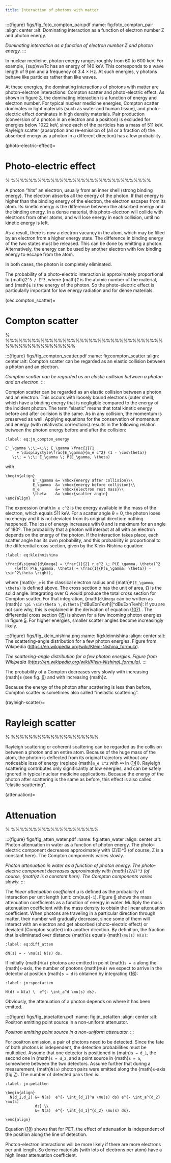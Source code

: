 ```yaml
---
title: Interaction of photons with matter
---
```


:::{figure} figs/fig_foto_compton_pair.pdf
:name: fig:foto_compton_pair
:align: center
:alt: Dominating interaction as a function of electron number Z and photon energy.

*Dominating interaction as a function of electron number Z and photon energy.*
:::

In nuclear medicine, photon energy ranges roughly from 60 to 600 keV. For example, {sup}`99m`Tc has an energy of 140 keV. This corresponds to a wave length of 9 pm and a frequency of 3.4 ×  Hz. At such energies, γ photons behave like particles rather than like waves.

At these energies, the dominating interactions of photons with matter are photon-electron interactions: Compton scatter and photo-electric effect. As shown in figure [3](#fig:foto_compton_pair), the dominating interaction is a function of energy and electron number. For typical nuclear medicine energies, Compton scatter dominates in light materials (such as water and human tissue), and photo-electric effect dominates in high density materials. Pair production (conversion of a photon in an electron and a positron) is excluded for energies below 1022 keV, since each of the particles has a mass of 511 keV. Rayleigh scatter (absorption and re-emission of (all or a fraction of) the absorbed energy as a photon in a different direction) has a low probability.

(photo-electric-effect)=
# Photo-electric effect

% %%%%%%%%%%%%%%%%%%%%%%%%%%%%%%%%

A photon “hits” an electron, usually from an inner shell (strong binding energy). The electron absorbs all the energy of the photon. If that energy is higher than the binding energy of the electron, the electron escapes from its atom. Its kinetic energy is the difference between the absorbed energy and the binding energy. In a dense material, this photo-electron will collide with electrons from other atoms, and will lose energy in each collision, until no kinetic energy is left.

As a result, there is now a electron vacancy in the atom, which may be filled by an electron from a higher energy state. The difference in binding energy of the two states must be released. This can be done by emitting a photon. Alternatively, the energy can be used by another electron with low binding energy to escape from the atom.

In both cases, the photon is completely eliminated.

The probability of a photo-electric interaction is approximately proportional to {math}`Z^3 / E^3`, where {math}`Z` is the atomic number of the material, and {math}`E` is the energy of the photon. So the photo-electric effect is particularly important for low energy radiation and for dense materials.

(sec:compton_scatter)=
# Compton scatter

% %%%%%%%%%%%%%%%%%%%%%%%%%%%%%%%%%%%%%%%%%%%%%%%%%%%%

:::{figure} figs/fig_compton_scatter.pdf
:name: fig:compton_scatter
:align: center
:alt: Compton scatter can be regarded as an elastic collision between a photon and an electron.

*Compton scatter can be regarded as an elastic collision between a photon and an electron.*
:::

Compton scatter can be regarded as an elastic collision between a photon and an electron. This occurs with loosely bound electrons (outer shell), which have a binding energy that is negligible compared to the energy of the incident photon. The term “elastic” means that total kinetic energy before and after collision is the same. As in any collision, the momentum is preserved as well. Applying equations for the conservation of momentum and energy (with relativistic corrections) results in the following relation between the photon energy before and after the collision:

```{math}
:label: eq:jn_compton_energy

E'_\gamma \;\;=\;\; E_\gamma \frac{1}{1 
     + \displaystyle\frac{E_\gamma}{m_e c^2} (1 - \cos\theta)} 
   \;\; = \;\; E_\gamma \; P(E_\gamma, \theta)
```

with

```{math}
\begin{align}
            E'_\gamma &= \mbox{energy after collision}\\
            E_\gamma  &= \mbox{energy before collision}\\
            m_e       &= \mbox{electron rest mass}\\
            \theta    &= \mbox{scatter angle}
\end{align}
```




The expression {math}`m_e c^2` is the energy available in the mass of the electron, which equals 511 keV. For a scatter angle θ = 0, the photon loses no energy and it is not deviated from its original direction: nothing happened. The loss of energy increases with θ and is maximum for an angle of 180º. The probability that a photon will interact at all with an electron depends on the energy of the photon. If the interaction takes place, each scatter angle has its own probability, and this probability is proportional to the differential cross section, given by the Klein-Nishina equation:

```{math}
:label: eq:kleinnishina

\frac{d\sigma}{d\Omega} = \frac{1}{2} r_e^2 \; P(E_\gamma, \theta)^2
    \left( P(E_\gamma, \theta) + \frac{1}{P(E_\gamma, \theta)} - \sin^2\theta \right),
```

where {math}`r_e` is the classical electron radius and {math}`P(E_\gamma, \theta)` is defined above. The cross section σ has the unit of area, Ω is the solid angle. Integrating over Ω would produce the total cross section for Compton scatter. For that integration, {math}`d\Omega` can be written as {math}`2 \pi \sin\theta \,d\theta` [^dBuExnTevh][^dBuExnTevh]: If you are not sure why, this is explained in the derivation of equation ([107](#eq:wellcounter)).. The differential cross section ([15](#eq:kleinnishina)) is shown for a few incoming photon energies in figure [5](#fig:kleinnishina). For higher energies, smaller scatter angles become increasingly likely.

:::{figure} figs/fig_klein_nishina.png
:name: fig:kleinnishina
:align: center
:alt: The scattering-angle distribution for a few photon energies. Figure from Wikipedia (https://en.wikipedia.org/wiki/Klein-Nishina_formula).

*The scattering-angle distribution for a few photon energies. Figure from Wikipedia (https://en.wikipedia.org/wiki/Klein-Nishina\_formula).*
:::

The probability of a Compton decreases very slowly with increasing {math}`E` (see fig. [6](#fig:atten_water)) and with increasing {math}`Z`.

Because the energy of the photon after scattering is less than before, Compton scatter is sometimes also called “inelastic scattering”.

(rayleigh-scatter)=
# Rayleigh scatter

% %%%%%%%%%%%%%%%%%%%%

Rayleigh scattering or coherent scattering can be regarded as the collision between a photon and an entire atom. Because of the huge mass of the atom, the photon is deflected from its original trajectory without any noticeable loss of energy (replace {math}`m_e c^2` with ∞ in ([14](#eq:jn_compton_energy))). Rayleigh scattering contributes only significantly at low energies, and can be safely ignored in typical nuclear medicine applications. Because the energy of the photon after scattering is the same as before, this effect is also called “elastic scattering”.

(attenuation)=
# Attenuation

% %%%%%%%%%%%%%%%%%%%%

:::{figure} figs/fig_atten_water.pdf
:name: fig:atten_water
:align: center
:alt: Photon attenuation in water as a function of photon energy. The photo-electric component decreases approximately with (Z/E)^3 (of course, Z is a constant here). The Compton components varies slowly.

*Photon attenuation in water as a function of photon energy. The photo-electric component decreases approximately with {math}`(Z/E)^3` (of course, {math}`Z` is a constant here). The Compton components varies slowly.*
:::

The *linear attenuation coefficient* μ is defined as the probability of interaction per unit length (unit: cm{sup}`-1`). Figure [6](#fig:atten_water) shows the mass attenuation coefficients as a function of energy in water. Multiply the mass attenuation coefficient with the mass density to obtain the linear attenuation coefficient. When photons are traveling in a particular direction through matter, their number will gradually decrease, since some of them will interact with an electron and get absorbed (photo-electric effect) or deviated (Compton scatter) into another direction. By definition, the fraction that is eliminated over distance {math}`ds` equals {math}`\mu(s) N(s)`:

```{math}
:label: eq:diff_atten

dN(s) = - \mu(s) N(s) ds.
```

If initially {math}`N(a)` photons are emitted in point {math}`s = a` along the {math}`s`-axis, the number of photons {math}`N(d)` we expect to arrive in the detector at position {math}`s = d` is obtained by integrating ([16](#eq:diff_atten)):

```{math}
:label: jn:spectatten

N(d) = N(a) \  e^{- \int_a^d \mu(s) ds}.
```

Obviously, the attenuation of a photon depends on where it has been emitted.

:::{figure} figs/fig_jnpetatten.pdf
:name: fig:jn_petatten
:align: center
:alt: Positron emitting point source in a non-uniform attenuator.

*Positron emitting point source in a non-uniform attenuator.*
:::

For positron emission, a pair of photons need to be detected. Since the fate of both photons is independent, the detection probabilities must be multiplied. Assume that one detector is positioned in {math}`s = d_1`, the second one in {math}`s = d_2`, and a point source in {math}`s = a`, somewhere between the two detectors. Assume further that during a measurement, {math}`N(a)` photon pairs were emitted along the {math}`s`-axis (fig.[7](#fig:jn_petatten)). The number of detected pairs then is:

```{math}
:label: jn:petatten

\begin{align}
  N(d_1,d_2) &= N(a)  e^{- \int_{d_1}^a \mu(s) ds} e^{- \int_a^{d_2} \mu(s)
             ds} \\
             &= N(a)  e^{- \int_{d_1}^{d_2} \mu(s) ds}.

\end{align}
```

Equation ([18](#eq:petatten)) shows that for PET, the effect of attenuation is independent of the position along the line of detection.

Photon-electron interactions will be more likely if there are more electrons per unit length. So dense materials (with lots of electrons per atom) have a high linear attenuation coefficient.

